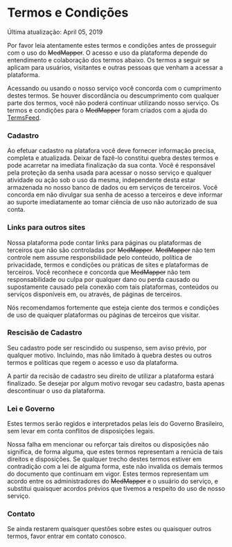 # Termos e Condições

Última atualização: April 05, 2019

Por favor leia atentamente estes termos e condições antes de prosseguir com o uso do ~~MedMapper~~. O acesso e uso da plataforma depende do entendimento e colaboração dos termos abaixo. Os termos a seguir se aplicam para usuários, visitantes e outras pessoas que venham a acessar a plataforma.

Acessando ou usando o nosso serviço você concorda com o cumprimento destes termos. Se houver discordância ou descumprimento com qualquer parte dos termos, você não poderá continuar utilizando nosso serviço. Os termos e condições para o ~~MedMapper~~ foram criados com a ajuda do [TermsFeed](https://termsfeed.com/terms-conditions/generator/).


### Cadastro

Ao efetuar cadastro na platafora você deve fornecer informação precisa, completa e atualizada. Deixar de fazê-lo constitui quebra destes termos e pode acarretar na imediata finalização da sua conta.
Você é responsável pela proteção da senha usada para acessar o nosso serviço e qualquer atividade ou ação sob o uso da mesma, independente desta estar armazenada no nosso banco de dados ou em serviços de terceiros.
Você concorda em não divulgar sua senha de acesso a terceiros e deve informar ao suporte imediatamente ao tomar ciência de uso não autorizado de sua conta.

### Links para outros sites

Nossa plataforma pode contar links para páginas ou plataformas de terceiros que não são controladas por ~~MedMapper~~.
~~MedMapper~~ não tem controle nem assume responsbilidade pelo conteúdo, política de privacidade, termos e condições ou práticas de sites e plataformas de terceiros. Você reconhece e concorda que ~~MedMapper~~ não tem responsabilidade ou culpa por qualquer dano ou perda causado ou supostamente causado pela conexão com tais plataformas, conteúdos ou serviços disponíveis em, ou através, de páginas de terceiros.

Nós recomendamos fortemente que esteja ciente dos termos e condições de uso de quaiquer plataformas ou páginas de terceiros que visitar.

### Rescisão de Cadastro

Seu cadastro pode ser rescindido ou suspenso, sem aviso prévio, por qualquer motivo. Incluindo, mas não limitado à quebra destes ou outros termos e políticas que regem o acesso e uso da plataforma.

A partir da recisão de cadastro seu direito de utilizar a plataforma estará finalizado. Se desejar por algum motivo revogar seu cadastro, basta apenas descontinuar o uso da plataforma.

### Lei e Governo

Estes termos serão regidos e interpretados pelas leis do Governo Brasileiro, sem levar em conta conflitos de disposições legais.

Nossa falha em mencionar ou reforçar tais direitos ou disposições não significa, de forma alguma, que estes termos representam a renúcia de tais direitos e disposições. Se qualquer trecho destes termos estiver em contradição com a lei de alguma forma, este não invalida os demais termos do documento que continuam em vigor. Estes termos representam um acordo entre os administradores do ~~MedMapper~~ e o usuário do serviço, e substitui quaisquer acordos prévios que tivemos a respeito do uso de nosso serviço.

### Contato

Se ainda restarem quaisquer questões sobre estes ou quaisquer outros termos, favor entrar em contato conosco.
